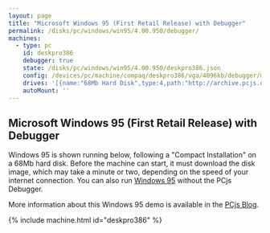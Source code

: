 ```yaml
---
layout: page
title: "Microsoft Windows 95 (First Retail Release) with Debugger"
permalink: /disks/pc/windows/win95/4.00.950/debugger/
machines:
  - type: pc
    id: deskpro386
    debugger: true
    state: /disks/pc/windows/win95/4.00.950/deskpro386.json
    config: /devices/pc/machine/compaq/deskpro386/vga/4096kb/debugger/machine.xml
    drives: '[{name:"68Mb Hard Disk",type:4,path:"http://archive.pcjs.org/disks/pc/fixed/68mb/win95.json"}]'
    autoMount: ''
---
```


Microsoft Windows 95 (First Retail Release) with Debugger
---

Windows 95 is shown running below, following a "Compact Installation" on a 68Mb hard disk.  Before the machine can
start, it must download the disk image, which may take a minute or two, depending on the speed of your
internet connection.  You can also run [Windows 95](../) without the PCjs Debugger.

More information about this Windows 95 demo is available in the [PCjs Blog](/blog/2015/09/21/).

{% include machine.html id="deskpro386" %}
